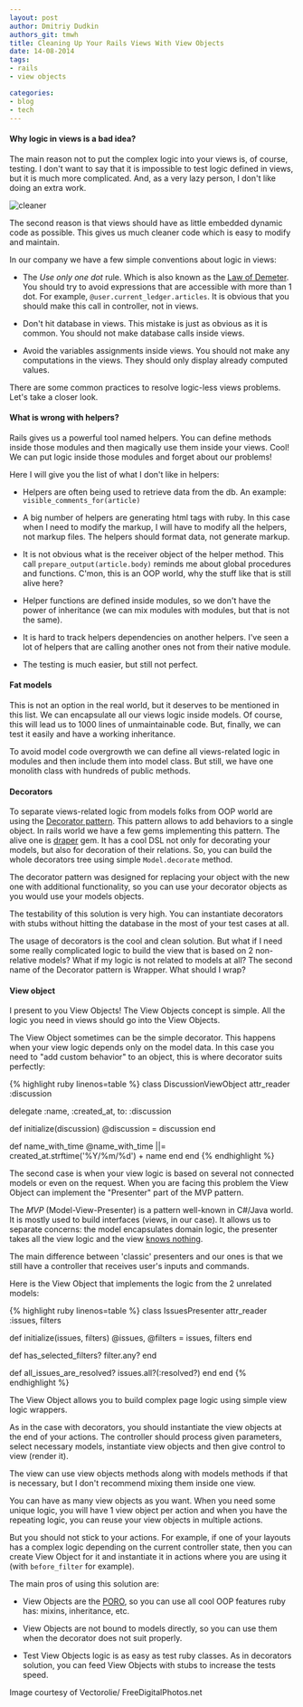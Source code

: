 ```yaml
---
layout: post
author: Dmitriy Dudkin
authors_git: tmwh
title: Cleaning Up Your Rails Views With View Objects
date: 14-08-2014
tags:
- rails
- view objects

categories:
- blog
- tech
---
```


#### **Why logic in views is a bad idea?**

The main reason not to put the complex logic into your views is, of course, testing. I don't want to say that it is impossible to test logic defined in views, but it is much more complicated. And, as a very lazy person, I don't like doing an extra work.

<!--cut-->

<div class="left" style="margin-right: 1em;">
    <img src="https://farm6.staticflickr.com/5584/14672643419_807619aacc.jpg" title="cleaner"/>
</div>

The second reason is that views should have as little  embedded dynamic code as possible. This gives us much cleaner code which is easy to modify and maintain.

In our company we have a few simple conventions about logic in views:

- The *Use only one dot* rule. Which is also known as the [Law of Demeter]. You should try to avoid expressions that are accessible with more than 1 dot. For example,  `@user.current_ledger.articles`. It is obvious that you should make this call in controller, not in views.

- Don't hit database in views. This mistake is just as obvious as it is common. You should not make database calls inside views.

- Avoid the variables assignments inside views. You should not make any computations in the views. They should only display already computed values.

There are some common practices to resolve logic-less views problems. Let's take a closer look.

#### **What is wrong with helpers?**

Rails gives us a powerful tool named helpers. You can define methods inside those modules and then magically use them inside your views. Cool! We can put logic inside those modules and forget about our problems!

Here I will give you the list of what I don't like in helpers:

- Helpers are often being used to retrieve data from the db. An example: `visible_comments_for(article)`

- A big number of helpers are generating html tags with ruby. In this case when I need to modify the markup, I will have to modify all the helpers, not markup files. The helpers should format data, not generate markup.

- It is not obvious what is the receiver object of the helper method. This call `prepare_output(article.body)` reminds me about global procedures and functions. C'mon, this is an OOP world, why the stuff like that is still alive here?

- Helper functions are defined inside modules, so we don't have the power of inheritance (we can mix modules with modules, but that is not the same).

- It is hard to track helpers dependencies on another helpers. I've seen a lot of helpers that are calling another ones not from their native module.

- The testing is much easier, but still not perfect.

#### **Fat models**

This is not an option in the real world, but it deserves to be mentioned in this list. We can encapsulate all our views logic inside models. Of course, this will lead us to 1000 lines of unmaintainable code. But, finally, we can test it easily and have a working inheritance.

To avoid model code overgrowth we can define all views-related logic in modules and then include them into model class. But still, we have one monolith class with hundreds of public methods.

#### **Decorators**

To separate views-related logic from models folks from OOP world are using the [Decorator pattern]. This pattern allows to add behaviors to a single object. In rails world we have a few gems implementing this pattern. The alive one is [draper] gem. It has a cool DSL not only for decorating your models, but also for decoration of their relations. So, you can build the whole decorators tree using simple `Model.decorate` method.

The decorator pattern was designed for replacing your object with the new one with additional functionality, so you can use your decorator objects as you would use your models objects.

The testability of this solution is very high. You can instantiate decorators with stubs without hitting the database in the most of your test cases at all.

The usage of decorators is the cool and clean solution. But what if I need some really complicated logic to build the view that is based on 2 non-relative models? What if my logic is not related to models at all? The second name of the Decorator pattern is Wrapper. What should I wrap?

#### **View object**

I present to you View Objects! The View Objects concept is simple. All the logic you need in views should go into the View Objects.

The View Object sometimes can be the simple decorator. This happens when your view logic depends only on the model data. In this case you need to "add custom behavior" to an object, this is where decorator suits perfectly:

{% highlight ruby linenos=table %}
class DiscussionViewObject
  attr_reader :discussion

  delegate :name, :created_at, to: :discussion

  def initialize(discussion)
    @discussion = discussion
  end

  def name_with_time
    @name_with_time ||= created_at.strftime('%Y/%m/%d') + name
  end
end
{% endhighlight %}

The second case is when your view logic is based on several not connected models or even on the request. When you are facing this problem the View Object can implement the "Presenter" part of the MVP pattern.

The *MVP* (Model-View-Presenter) is a pattern well-known in C#/Java world. It is mostly used to build interfaces (views, in our case). It allows us to separate concerns: the model encapsulates domain logic, the presenter takes all the view logic and the view [knows nothing].

The main difference between 'classic' presenters and our ones is that we still have a controller that receives user's inputs and commands. 

Here is the View Object that implements the logic from the 2 unrelated models:

{% highlight ruby linenos=table %}
class IssuesPresenter
  attr_reader :issues, filters

  def initialize(issues, filters)
    @issues, @filters = issues, filters
  end

  def has_selected_filters?
    filter.any?
  end

  def all_issues_are_resolved?
    issues.all?(:resolved?)
  end
end
{% endhighlight %}

The View Object allows you to build complex page logic using simple view logic wrappers.

As in the case with decorators, you should instantiate the view objects at the end of your actions. The controller should process given parameters, select necessary models, instantiate view objects and then give control to view (render it).

The view can use view objects methods along with models methods if that is necessary, but I don't recommend mixing them inside one view.

You can have as many view objects as you want. When you need some unique logic, you will have 1 view object per action and when you have the repeating logic, you can reuse your view objects in multiple actions.

But you should not stick to your actions. For example, if one of your layouts has a complex logic depending on the current controller state, then you can create View Object for it and instantiate it in actions where you are using it (with `before_filter` for example).

The main pros of using this solution are:

- View Objects are the [PORO], so you can use all cool OOP features ruby has: mixins, inheritance, etc.

- View Objects are not bound to models directly, so you can use them when the decorator does not suit properly.

- Test View Objects logic is as easy as test ruby classes. As in decorators solution, you can feed View Objects with stubs to increase the tests speed.

[Law of Demeter]:http://en.wikipedia.org/wiki/Law_of_Demeter#In_object-oriented_programming
[Decorator pattern]:http://en.wikipedia.org/wiki/Decorator_pattern
[draper]:https://github.com/drapergem/draper
[knows nothing]:http://youtu.be/Pkyy57iMaB0
[PORO]:http://blog.jayfields.com/2007/10/ruby-poro.html

Image courtesy of Vectorolie/ FreeDigitalPhotos.net
